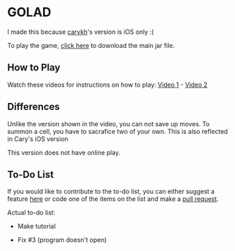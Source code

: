 # GOLAD
I made this because [carykh](https://www.youtube.com/user/carykh)'s version is iOS only :(

To play the game, [click here](https://github.com/hanss314/GOLAD/raw/master/GOLAD.jar) to download the main jar file.  

## How to Play

Watch these videos for instructions on how to play:
[Video 1](https://www.youtube.com/watch?v=f8RDs2u92MI) - [Video 2](https://www.youtube.com/watch?v=SKQJlvqhDzQ)

## Differences

Unlike the version shown in the video, you can not save up moves. To summon a cell, you have to sacrafice two of your own.
This is also reflected in Cary's iOS version

This version does not have online play.

## To-Do List

If you would like to contribute to the to-do list, you can either suggest a feature [here](https://github.com/hanss314/GOLAD/issues) or code one of the items on the list and make a [pull request](https://github.com/hanss314/GOLAD//pulls).

Actual to-do list:

- Make tutorial 

- Fix #3 (program doesn't open)
